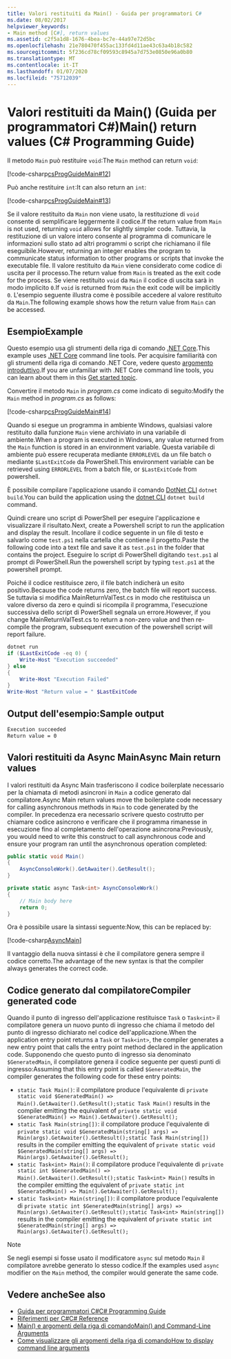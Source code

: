 ```yaml
---
title: Valori restituiti da Main() - Guida per programmatori C#
ms.date: 08/02/2017
helpviewer_keywords:
- Main method [C#], return values
ms.assetid: c2f5a1d8-1676-4bea-bc7e-44a97e72d5bc
ms.openlocfilehash: 21e780470f455ac133fd4d11ae43c63a4b18c582
ms.sourcegitcommit: 5f236cd78cf09593c8945a7d753e0850e96a0b80
ms.translationtype: MT
ms.contentlocale: it-IT
ms.lasthandoff: 01/07/2020
ms.locfileid: "75712039"
---
```

# <a name="main-return-values-c-programming-guide"></a><span data-ttu-id="44fe5-102">Valori restituiti da Main() (Guida per programmatori C#)</span><span class="sxs-lookup"><span data-stu-id="44fe5-102">Main() return values (C# Programming Guide)</span></span>

<span data-ttu-id="44fe5-103">Il metodo `Main` può restituire `void`:</span><span class="sxs-lookup"><span data-stu-id="44fe5-103">The `Main` method can return `void`:</span></span>

 [!code-csharp[csProgGuideMain#12](~/samples/snippets/csharp/VS_Snippets_VBCSharp/csProgGuideMain/CS/Class3.cs#12)]

<span data-ttu-id="44fe5-104">Può anche restituire `int`:</span><span class="sxs-lookup"><span data-stu-id="44fe5-104">It can also return an `int`:</span></span>

 [!code-csharp[csProgGuideMain#13](~/samples/snippets/csharp/VS_Snippets_VBCSharp/csProgGuideMain/CS/Class3.cs#13)]

<span data-ttu-id="44fe5-105">Se il valore restituito da `Main` non viene usato, la restituzione di `void` consente di semplificare leggermente il codice.</span><span class="sxs-lookup"><span data-stu-id="44fe5-105">If the return value from `Main` is not used, returning `void` allows for slightly simpler code.</span></span> <span data-ttu-id="44fe5-106">Tuttavia, la restituzione di un valore intero consente al programma di comunicare le informazioni sullo stato ad altri programmi o script che richiamano il file eseguibile.</span><span class="sxs-lookup"><span data-stu-id="44fe5-106">However, returning an integer enables the program to communicate status information to other programs or scripts that invoke the executable file.</span></span> <span data-ttu-id="44fe5-107">Il valore restituito da `Main` viene considerato come codice di uscita per il processo.</span><span class="sxs-lookup"><span data-stu-id="44fe5-107">The return value from `Main` is treated as the exit code for the process.</span></span> <span data-ttu-id="44fe5-108">Se viene restituito `void` da `Main` il codice di uscita sarà in modo implicito `0`.</span><span class="sxs-lookup"><span data-stu-id="44fe5-108">If `void` is returned from `Main` the exit code will be implicitly `0`.</span></span> <span data-ttu-id="44fe5-109">L'esempio seguente illustra come è possibile accedere al valore restituito da `Main`.</span><span class="sxs-lookup"><span data-stu-id="44fe5-109">The following example shows how the return value from `Main` can be accessed.</span></span>

## <a name="example"></a><span data-ttu-id="44fe5-110">Esempio</span><span class="sxs-lookup"><span data-stu-id="44fe5-110">Example</span></span>

<span data-ttu-id="44fe5-111">Questo esempio usa gli strumenti della riga di comando [.NET Core](../../../core/index.md).</span><span class="sxs-lookup"><span data-stu-id="44fe5-111">This example uses [.NET Core](../../../core/index.md) command line tools.</span></span> <span data-ttu-id="44fe5-112">Per acquisire familiarità con gli strumenti della riga di comando .NET Core, vedere questo [argomento introduttivo](../../../core/tutorials/cli-create-console-app.md).</span><span class="sxs-lookup"><span data-stu-id="44fe5-112">If you are unfamiliar with .NET Core command line tools, you can learn about them in this [Get started topic](../../../core/tutorials/cli-create-console-app.md).</span></span>

<span data-ttu-id="44fe5-113">Convertire il metodo `Main` in *program.cs* come indicato di seguito:</span><span class="sxs-lookup"><span data-stu-id="44fe5-113">Modify the `Main` method in *program.cs* as follows:</span></span>

 [!code-csharp[csProgGuideMain#14](~/samples/snippets/csharp/VS_Snippets_VBCSharp/csProgGuideMain/CS/Class3.cs#14)]

<span data-ttu-id="44fe5-114">Quando si esegue un programma in ambiente Windows, qualsiasi valore restituito dalla funzione `Main` viene archiviato in una variabile di ambiente.</span><span class="sxs-lookup"><span data-stu-id="44fe5-114">When a program is executed in Windows, any value returned from the `Main` function is stored in an environment variable.</span></span> <span data-ttu-id="44fe5-115">Questa variabile di ambiente può essere recuperata mediante `ERRORLEVEL` da un file batch o mediante `$LastExitCode` da PowerShell.</span><span class="sxs-lookup"><span data-stu-id="44fe5-115">This environment variable can be retrieved using `ERRORLEVEL` from a batch file, or `$LastExitCode` from powershell.</span></span>

<span data-ttu-id="44fe5-116">È possibile compilare l'applicazione usando il comando [DotNet CLI](../../../core/tools/dotnet.md) `dotnet build`.</span><span class="sxs-lookup"><span data-stu-id="44fe5-116">You can build the application using the [dotnet CLI](../../../core/tools/dotnet.md) `dotnet build` command.</span></span>

<span data-ttu-id="44fe5-117">Quindi creare uno script di PowerShell per eseguire l'applicazione e visualizzare il risultato.</span><span class="sxs-lookup"><span data-stu-id="44fe5-117">Next, create a Powershell script to run the application and display the result.</span></span> <span data-ttu-id="44fe5-118">Incollare il codice seguente in un file di testo e salvarlo come `test.ps1` nella cartella che contiene il progetto.</span><span class="sxs-lookup"><span data-stu-id="44fe5-118">Paste the following code into a text file and save it as `test.ps1` in the folder that contains the project.</span></span> <span data-ttu-id="44fe5-119">Eseguire lo script di PowerShell digitando `test.ps1` al prompt di PowerShell.</span><span class="sxs-lookup"><span data-stu-id="44fe5-119">Run the powershell script by typing `test.ps1` at the powershell prompt.</span></span>

<span data-ttu-id="44fe5-120">Poiché il codice restituisce zero, il file batch indicherà un esito positivo.</span><span class="sxs-lookup"><span data-stu-id="44fe5-120">Because the code returns zero, the batch file will report success.</span></span> <span data-ttu-id="44fe5-121">Se tuttavia si modifica MainReturnValTest.cs in modo che restituisca un valore diverso da zero e quindi si ricompila il programma, l'esecuzione successiva dello script di PowerShell segnala un errore.</span><span class="sxs-lookup"><span data-stu-id="44fe5-121">However, if you change MainReturnValTest.cs to return a non-zero value and then re-compile the program, subsequent execution of the powershell script will report failure.</span></span>

```powershell
dotnet run
if ($LastExitCode -eq 0) {
    Write-Host "Execution succeeded"
} else
{
    Write-Host "Execution Failed"
}
Write-Host "Return value = " $LastExitCode
```

## <a name="sample-output"></a><span data-ttu-id="44fe5-122">Output dell'esempio:</span><span class="sxs-lookup"><span data-stu-id="44fe5-122">Sample output</span></span>

```txt
Execution succeeded
Return value = 0
```

## <a name="async-main-return-values"></a><span data-ttu-id="44fe5-123">Valori restituiti da Async Main</span><span class="sxs-lookup"><span data-stu-id="44fe5-123">Async Main return values</span></span>

<span data-ttu-id="44fe5-124">I valori restituiti da Async Main trasferiscono il codice boilerplate necessario per la chiamata di metodi asincroni in `Main` a codice generato dal compilatore.</span><span class="sxs-lookup"><span data-stu-id="44fe5-124">Async Main return values move the boilerplate code necessary for calling asynchronous methods in `Main` to code generated by the compiler.</span></span> <span data-ttu-id="44fe5-125">In precedenza era necessario scrivere questo costrutto per chiamare codice asincrono e verificare che il programma rimanesse in esecuzione fino al completamento dell'operazione asincrona:</span><span class="sxs-lookup"><span data-stu-id="44fe5-125">Previously, you would need to write this construct to call asynchronous code and ensure your program ran until the asynchronous operation completed:</span></span>

```csharp
public static void Main()
{
    AsyncConsoleWork().GetAwaiter().GetResult();
}

private static async Task<int> AsyncConsoleWork()
{
    // Main body here
    return 0;
}
```

<span data-ttu-id="44fe5-126">Ora è possibile usare la sintassi seguente:</span><span class="sxs-lookup"><span data-stu-id="44fe5-126">Now, this can be replaced by:</span></span>

[!code-csharp[AsyncMain](../../../../samples/snippets/csharp/main-arguments/program.cs#AsyncMain)]

<span data-ttu-id="44fe5-127">Il vantaggio della nuova sintassi è che il compilatore genera sempre il codice corretto.</span><span class="sxs-lookup"><span data-stu-id="44fe5-127">The advantage of the new syntax is that the compiler always generates the correct code.</span></span>

## <a name="compiler-generated-code"></a><span data-ttu-id="44fe5-128">Codice generato dal compilatore</span><span class="sxs-lookup"><span data-stu-id="44fe5-128">Compiler generated code</span></span>

<span data-ttu-id="44fe5-129">Quando il punto di ingresso dell'applicazione restituisce `Task` o `Task<int>` il compilatore genera un nuovo punto di ingresso che chiama il metodo del punto di ingresso dichiarato nel codice dell'applicazione.</span><span class="sxs-lookup"><span data-stu-id="44fe5-129">When the application entry point returns a `Task` or `Task<int>`, the compiler generates a new entry point that calls the entry point method declared in the application code.</span></span> <span data-ttu-id="44fe5-130">Supponendo che questo punto di ingresso sia denominato `$GeneratedMain`, il compilatore genera il codice seguente per questi punti di ingresso:</span><span class="sxs-lookup"><span data-stu-id="44fe5-130">Assuming that this entry point is called `$GeneratedMain`, the compiler generates the following code for these entry points:</span></span>

- <span data-ttu-id="44fe5-131">`static Task Main()`: il compilatore produce l'equivalente di `private static void $GeneratedMain() => Main().GetAwaiter().GetResult();`</span><span class="sxs-lookup"><span data-stu-id="44fe5-131">`static Task Main()` results in the compiler emitting the equivalent of `private static void $GeneratedMain() => Main().GetAwaiter().GetResult();`</span></span>
- <span data-ttu-id="44fe5-132">`static Task Main(string[])`: il compilatore produce l'equivalente di `private static void $GeneratedMain(string[] args) => Main(args).GetAwaiter().GetResult();`</span><span class="sxs-lookup"><span data-stu-id="44fe5-132">`static Task Main(string[])` results in the compiler emitting the equivalent of `private static void $GeneratedMain(string[] args) => Main(args).GetAwaiter().GetResult();`</span></span>
- <span data-ttu-id="44fe5-133">`static Task<int> Main()`: il compilatore produce l'equivalente di `private static int $GeneratedMain() => Main().GetAwaiter().GetResult();`</span><span class="sxs-lookup"><span data-stu-id="44fe5-133">`static Task<int> Main()` results in the compiler emitting the equivalent of `private static int $GeneratedMain() => Main().GetAwaiter().GetResult();`</span></span>
- <span data-ttu-id="44fe5-134">`static Task<int> Main(string[])`: il compilatore produce l'equivalente di `private static int $GeneratedMain(string[] args) => Main(args).GetAwaiter().GetResult();`</span><span class="sxs-lookup"><span data-stu-id="44fe5-134">`static Task<int> Main(string[])` results in the compiler emitting the equivalent of `private static int $GeneratedMain(string[] args) => Main(args).GetAwaiter().GetResult();`</span></span>

> [!NOTE]
><span data-ttu-id="44fe5-135">Se negli esempi si fosse usato il modificatore `async` sul metodo `Main` il compilatore avrebbe generato lo stesso codice.</span><span class="sxs-lookup"><span data-stu-id="44fe5-135">If the examples used `async` modifier on the `Main` method, the compiler would generate the same code.</span></span>

## <a name="see-also"></a><span data-ttu-id="44fe5-136">Vedere anche</span><span class="sxs-lookup"><span data-stu-id="44fe5-136">See also</span></span>

- [<span data-ttu-id="44fe5-137">Guida per programmatori C#</span><span class="sxs-lookup"><span data-stu-id="44fe5-137">C# Programming Guide</span></span>](../index.md)
- [<span data-ttu-id="44fe5-138">Riferimenti per C#</span><span class="sxs-lookup"><span data-stu-id="44fe5-138">C# Reference</span></span>](../index.md)
- [<span data-ttu-id="44fe5-139">Main() e argomenti della riga di comando</span><span class="sxs-lookup"><span data-stu-id="44fe5-139">Main() and Command-Line Arguments</span></span>](index.md)
- [<span data-ttu-id="44fe5-140">Come visualizzare gli argomenti della riga di comando</span><span class="sxs-lookup"><span data-stu-id="44fe5-140">How to display command line arguments</span></span>](./how-to-display-command-line-arguments.md)
